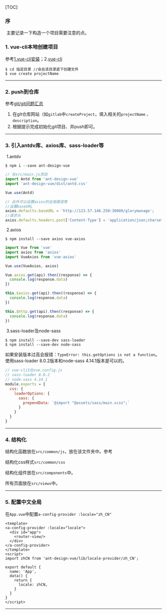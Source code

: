 [TOC]

### 序

​		主要记录一下构造一个项目需要注意的点。

### 1. vue-cli本地创建项目

参考[1.vue-cli安装]()；2.[vue-cli](https://cli.vuejs.org/zh/guide/css.html#css-modules)

```shell
$ cd 指定目录 //会在该目录底下创建文件
$ vue create projectName
```

****

### 2. push到仓库

参考[git/git问题汇总]()

1. 在git仓库网站（如`gitlab`中`createProject`，填入相关的`projectName` 、 `description`。
2. 根据提示完成初始化git项目、并push即可。

****

### 3. 引入antdv库、axios库、sass-loader等

​		1.antdv

```shell
$ npm i --save ant-design-vue
```

```js
// 在src/main.js添加
import Antd from 'ant-design-vue'
import 'ant-design-vue/dist/antd.css'

Vue.use(Antd)

// 此外可以设置axios的全局路径等
//设置baseURL
axios.defaults.baseURL = 'http://123.57.146.250:30089/glorymanage';
//请求头
axios.defaults.headers.post['Content-Type'] = 'application/json;charset=UTF-8'; 
```

​		2.axios

```shell
$ npm install --save axios vue-axios
```

```js
import Vue from 'vue'
import axios from 'axios'
import VueAxios from 'vue-axios'

Vue.use(VueAxios, axios)
```

```js
Vue.axios.get(api).then((response) => {
  console.log(response.data)
})

this.$axios.get(api).then((response) => {
  console.log(response.data)
})

this.$http.get(api).then((response) => {
  console.log(response.data)
})
```

​		3.sass-loader及node-sass

```shell
$ npm install --save-dev sass-loader
$ npm install --save-dev node-sass
```

​	如果安装版本过高会报错：`TypeError: this.getOptions is not a function`。使用sass-loader 8.0.2版本和node-sass 4.14.1版本是可以的。

```js
// vue-cli3在vue.config.js
// sass-loader 8.0.2
// node-sass 4.14.1
module.exports = {
  css: {
    loaderOptions: {
      sass: {
        prependData: `@import "@assets/sass/main.scss";`
      }
    }
  }
}
```

****

### 4. 结构化

结构化函数放在`src/common/js`，放在该文件夹中。参考

结构化css样式`src/common/css`

结构化组件放在`src/components`中。

所有页面放在`src/views`中。

****

### 5. 配置中文全局

在`App.vue`中配置`a-config-provider :locale="zh_CN"`

```vue
<template>
<a-config-provider :locale="locale">
  <div id="app">
    <router-view/>
  </div>
</a-config-provider>
</template>
<script>
import zhCN from 'ant-design-vue/lib/locale-provider/zh_CN';

export default {
  name: 'App',
  data() {
    return {
      locale: zhCN,
    }
  }
}
</script>
```

****


